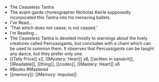 - The Ceaseless Tantra
- The avant-garde choreographer Nicholas Keirle supposedly incorporated this Tantra into his menacing ballets.
- I've Read...
- 'That which does not cease, is not ceased.'
- I'm Reading...
- The Ceaseless Tantra is devoted mostly to warnings about the lively creatures called Percussigants, but concludes with a chant which can be used to summon them. It observes that Percussigants can be taught any dance, but they prefer only one.
- [[Tally Price]] x2, [[Mystery: Heart]] x6, [[written in sanskrit]], [[Readable]], [[thing]], [[codex]], [[Mastery: Heart]] x6
- #Books #Mastered
- [[memory]]: [[Memory: Impulse]]